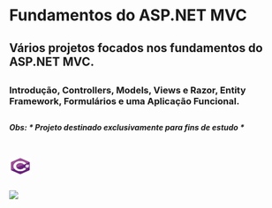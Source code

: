 # Fundamentos do ASP.NET MVC #

##

## Vários projetos focados nos fundamentos do ASP.NET MVC. ##

##

### Introdução, Controllers, Models, Views e Razor, Entity Framework, Formulários e uma Aplicação Funcional. ###

##

##### Obs: * Projeto destinado exclusivamente para fins de estudo * #####

##

<div style="display: inline_block"><br>
  <img align="center" alt="Rafa-Csharp" height="30" width="40" src="https://raw.githubusercontent.com/devicons/devicon/master/icons/csharp/csharp-original.svg">
</div>

  ##
 
<div> 
  <a href="https://www.linkedin.com/in/byron-ribeiro-santos-doria-6654b0312" target="_blank"><img src="https://img.shields.io/badge/-LinkedIn-%230077B5?style=for-the-badge&logo=linkedin&logoColor=white" target="_blank"></a>   
</div>

